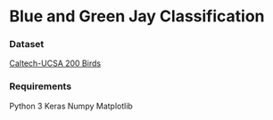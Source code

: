 # Blue and Green Jay Classification



### Dataset
[Caltech-UCSA 200 Birds](http://www.vision.caltech.edu/visipedia/CUB-200.html)

### Requirements
Python 3
Keras
Numpy
Matplotlib
